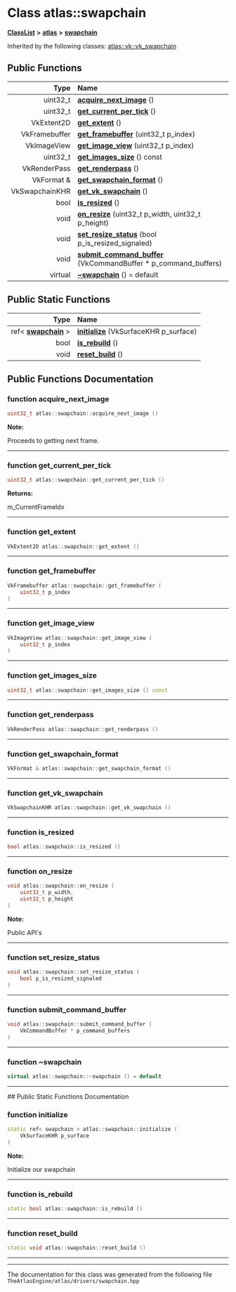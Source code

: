 

# Class atlas::swapchain



[**ClassList**](annotated.md) **>** [**atlas**](namespaceatlas.md) **>** [**swapchain**](classatlas_1_1swapchain.md)










Inherited by the following classes: [atlas::vk::vk\_swapchain](classatlas_1_1vk_1_1vk__swapchain.md)
































## Public Functions

| Type | Name |
| ---: | :--- |
|  uint32\_t | [**acquire\_next\_image**](#function-acquire_next_image) () <br> |
|  uint32\_t | [**get\_current\_per\_tick**](#function-get_current_per_tick) () <br> |
|  VkExtent2D | [**get\_extent**](#function-get_extent) () <br> |
|  VkFramebuffer | [**get\_framebuffer**](#function-get_framebuffer) (uint32\_t p\_index) <br> |
|  VkImageView | [**get\_image\_view**](#function-get_image_view) (uint32\_t p\_index) <br> |
|  uint32\_t | [**get\_images\_size**](#function-get_images_size) () const<br> |
|  VkRenderPass | [**get\_renderpass**](#function-get_renderpass) () <br> |
|  VkFormat & | [**get\_swapchain\_format**](#function-get_swapchain_format) () <br> |
|  VkSwapchainKHR | [**get\_vk\_swapchain**](#function-get_vk_swapchain) () <br> |
|  bool | [**is\_resized**](#function-is_resized) () <br> |
|  void | [**on\_resize**](#function-on_resize) (uint32\_t p\_width, uint32\_t p\_height) <br> |
|  void | [**set\_resize\_status**](#function-set_resize_status) (bool p\_is\_resized\_signaled) <br> |
|  void | [**submit\_command\_buffer**](#function-submit_command_buffer) (VkCommandBuffer \* p\_command\_buffers) <br> |
| virtual  | [**~swapchain**](#function-swapchain) () = default<br> |


## Public Static Functions

| Type | Name |
| ---: | :--- |
|  ref&lt; [**swapchain**](classatlas_1_1swapchain.md) &gt; | [**initialize**](#function-initialize) (VkSurfaceKHR p\_surface) <br> |
|  bool | [**is\_rebuild**](#function-is_rebuild) () <br> |
|  void | [**reset\_build**](#function-reset_build) () <br> |


























## Public Functions Documentation




### function acquire\_next\_image 

```C++
uint32_t atlas::swapchain::acquire_next_image () 
```





**Note:**

Proceeds to getting next frame. 





        

<hr>



### function get\_current\_per\_tick 

```C++
uint32_t atlas::swapchain::get_current_per_tick () 
```





**Returns:**

m\_CurrentFrameIdx 





        

<hr>



### function get\_extent 

```C++
VkExtent2D atlas::swapchain::get_extent () 
```




<hr>



### function get\_framebuffer 

```C++
VkFramebuffer atlas::swapchain::get_framebuffer (
    uint32_t p_index
) 
```




<hr>



### function get\_image\_view 

```C++
VkImageView atlas::swapchain::get_image_view (
    uint32_t p_index
) 
```




<hr>



### function get\_images\_size 

```C++
uint32_t atlas::swapchain::get_images_size () const
```




<hr>



### function get\_renderpass 

```C++
VkRenderPass atlas::swapchain::get_renderpass () 
```




<hr>



### function get\_swapchain\_format 

```C++
VkFormat & atlas::swapchain::get_swapchain_format () 
```




<hr>



### function get\_vk\_swapchain 

```C++
VkSwapchainKHR atlas::swapchain::get_vk_swapchain () 
```




<hr>



### function is\_resized 

```C++
bool atlas::swapchain::is_resized () 
```




<hr>



### function on\_resize 

```C++
void atlas::swapchain::on_resize (
    uint32_t p_width,
    uint32_t p_height
) 
```





**Note:**

Public API's 





        

<hr>



### function set\_resize\_status 

```C++
void atlas::swapchain::set_resize_status (
    bool p_is_resized_signaled
) 
```




<hr>



### function submit\_command\_buffer 

```C++
void atlas::swapchain::submit_command_buffer (
    VkCommandBuffer * p_command_buffers
) 
```




<hr>



### function ~swapchain 

```C++
virtual atlas::swapchain::~swapchain () = default
```




<hr>
## Public Static Functions Documentation




### function initialize 

```C++
static ref< swapchain > atlas::swapchain::initialize (
    VkSurfaceKHR p_surface
) 
```





**Note:**

Initialize our swapchain 





        

<hr>



### function is\_rebuild 

```C++
static bool atlas::swapchain::is_rebuild () 
```




<hr>



### function reset\_build 

```C++
static void atlas::swapchain::reset_build () 
```




<hr>

------------------------------
The documentation for this class was generated from the following file `TheAtlasEngine/atlas/drivers/swapchain.hpp`


